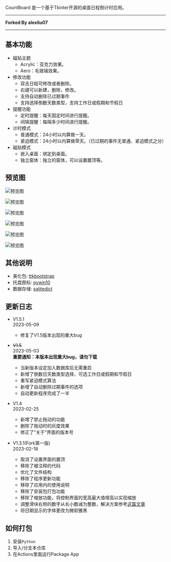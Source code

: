 CountBoard 是一个基于Tkinter开源的桌面日程倒计时应用。 
***
**Forked By alexliu07**
***
## 基本功能 


* 磁贴主题
   * Acrylic：亚克力效果。    
   * Aero：毛玻璃效果。
* 修改功能  
    * 双击日程可修改或者删除。
    * 右键可以新建，删除，修改。
    * 支持自动删除已过期事件
    * 支持选择倒数天数类型，支持工作日或假期和节假日
* 提醒功能  
    * 定时提醒：每天固定时间进行提醒。
    * 间隔提醒：每隔多少时间进行提醒。
* 计时模式
   * 普通模式：24小时以内算做一天。    
   * 紧迫模式：24小时以内算做零天。（已过期的事件无普通、紧迫模式之分）
* 磁贴模式
   * 嵌入桌面：绑定到桌面。    
   * 独立窗体：独立的窗体，可以设置置顶等。      
   
## 预览图

![预览图](screenshots/1.webp)

![预览图](screenshots/2.webp)  

![预览图](screenshots/3.webp)  

![预览图](screenshots/4.webp)

![预览图](screenshots/5.webp) 

![预览图](screenshots/6.webp) 



## 其他说明
* 美化包: [ttkbootstrap](https://github.com/israel-dryer/ttkbootstrap)
* 托盘图标: [pywin10](https://github.com/Gaoyongxian666/pywin10)
* 数据存储: [sqlitedict](https://github.com/Gaoyongxian666/pywin10)

## 更新日志
* V1.5.1<br>2023-05-09<br>
   * 修复了V1.5版本出现的重大bug

* ~~V1.5~~<br>2023-05-03<br>
   **重要通知：本版本出现重大bug，请勿下载**
   * 当新版本设定加入数据库后无需重启
   * 新增了倒数日天数类型选择，可选工作日或假期和节假日
   * 重写紧迫模式算法
   * 新增了自动删除过期事件的选项
   * 自动更新程序完成了一半

* V1.4<br>2023-02-25
   * 新增了禁止拖动的功能
   * 删除了拖动时的灰度效果
   * 修正了“关于”界面的版本号

* V1.3.1(Fork第一版)<br>2023-02-18
   * 取消了设置界面的置顶
   * 移除了被注释的代码
   * 优化了文件结构
   * 移除了程序更新功能
   * 移除了应用内的使用说明
   * 移除了安装包打包功能
   * 移除了缩放功能，将控制界面的宽高最大值增高以实现缩放
   * 调整滑块右侧的数字从长小数减为整数，解决方案参考<a href="https://www.coder.work/article/3156851">这篇文章</a>
   * 将日期显示的字体更改为微软雅黑

## 如何打包
1. 安装`Python`
2. 导入/分支本仓库
3. 在Actions里面运行Package App
